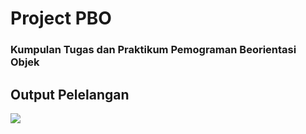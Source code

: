 <h1 align="left">Project PBO</h1>
<h3 align="left">Kumpulan Tugas dan Praktikum Pemograman Beorientasi Objek</h3>

<h2 align="left">Output Pelelangan</h2>
<img src="https://user-images.githubusercontent.com/71278187/153738504-c5993aa8-8167-4df3-8991-f77c5038e9ea.png">

